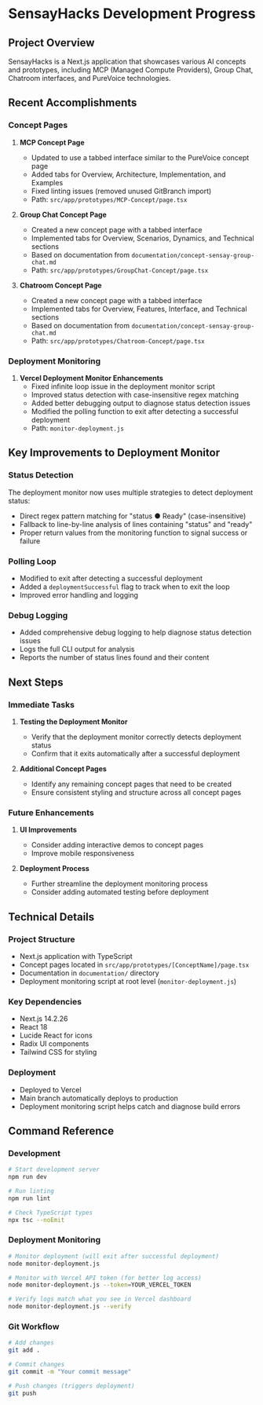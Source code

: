 # SensayHacks Development Progress

## Project Overview
SensayHacks is a Next.js application that showcases various AI concepts and prototypes, including MCP (Managed Compute Providers), Group Chat, Chatroom interfaces, and PureVoice technologies.

## Recent Accomplishments

### Concept Pages
1. **MCP Concept Page**
   - Updated to use a tabbed interface similar to the PureVoice concept page
   - Added tabs for Overview, Architecture, Implementation, and Examples
   - Fixed linting issues (removed unused GitBranch import)
   - Path: `src/app/prototypes/MCP-Concept/page.tsx`

2. **Group Chat Concept Page**
   - Created a new concept page with a tabbed interface
   - Implemented tabs for Overview, Scenarios, Dynamics, and Technical sections
   - Based on documentation from `documentation/concept-sensay-group-chat.md`
   - Path: `src/app/prototypes/GroupChat-Concept/page.tsx`

3. **Chatroom Concept Page**
   - Created a new concept page with a tabbed interface
   - Implemented tabs for Overview, Features, Interface, and Technical sections
   - Based on documentation from `documentation/concept-sensay-group-chat.md`
   - Path: `src/app/prototypes/Chatroom-Concept/page.tsx`

### Deployment Monitoring
1. **Vercel Deployment Monitor Enhancements**
   - Fixed infinite loop issue in the deployment monitor script
   - Improved status detection with case-insensitive regex matching
   - Added better debugging output to diagnose status detection issues
   - Modified the polling function to exit after detecting a successful deployment
   - Path: `monitor-deployment.js`

## Key Improvements to Deployment Monitor

### Status Detection
The deployment monitor now uses multiple strategies to detect deployment status:
- Direct regex pattern matching for "status ● Ready" (case-insensitive)
- Fallback to line-by-line analysis of lines containing "status" and "ready"
- Proper return values from the monitoring function to signal success or failure

### Polling Loop
- Modified to exit after detecting a successful deployment
- Added a `deploymentSuccessful` flag to track when to exit the loop
- Improved error handling and logging

### Debug Logging
- Added comprehensive debug logging to help diagnose status detection issues
- Logs the full CLI output for analysis
- Reports the number of status lines found and their content

## Next Steps

### Immediate Tasks
1. **Testing the Deployment Monitor**
   - Verify that the deployment monitor correctly detects deployment status
   - Confirm that it exits automatically after a successful deployment

2. **Additional Concept Pages**
   - Identify any remaining concept pages that need to be created
   - Ensure consistent styling and structure across all concept pages

### Future Enhancements
1. **UI Improvements**
   - Consider adding interactive demos to concept pages
   - Improve mobile responsiveness

2. **Deployment Process**
   - Further streamline the deployment monitoring process
   - Consider adding automated testing before deployment

## Technical Details

### Project Structure
- Next.js application with TypeScript
- Concept pages located in `src/app/prototypes/[ConceptName]/page.tsx`
- Documentation in `documentation/` directory
- Deployment monitoring script at root level (`monitor-deployment.js`)

### Key Dependencies
- Next.js 14.2.26
- React 18
- Lucide React for icons
- Radix UI components
- Tailwind CSS for styling

### Deployment
- Deployed to Vercel
- Main branch automatically deploys to production
- Deployment monitoring script helps catch and diagnose build errors

## Command Reference

### Development
```bash
# Start development server
npm run dev

# Run linting
npm run lint

# Check TypeScript types
npx tsc --noEmit
```

### Deployment Monitoring
```bash
# Monitor deployment (will exit after successful deployment)
node monitor-deployment.js

# Monitor with Vercel API token (for better log access)
node monitor-deployment.js --token=YOUR_VERCEL_TOKEN

# Verify logs match what you see in Vercel dashboard
node monitor-deployment.js --verify
```

### Git Workflow
```bash
# Add changes
git add .

# Commit changes
git commit -m "Your commit message"

# Push changes (triggers deployment)
git push
```
